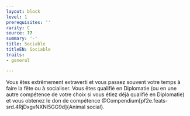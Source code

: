 ```yaml
---
layout: block
level: 1
prerequisites: ''
rarity: C
source: ??
summary: '-'
title: Sociable
titleEN: Sociable
traits:
- general

---
```


<p><span id="ctl00_MainContent_DetailedOutput">Vous êtes extrêmement extraverti et vous passez souvent votre temps à faire la fête ou à socialiser. Vous êtes qualifié en Diplomatie (ou en une autre compétence de votre choix si vous étiez déjà qualifié en Diplomatie) et vous obtenez le don de compétence @Compendium[pf2e.feats-srd.4RjDxgvNXNl5GG9d]{Animal social}.&nbsp;</span></p>
